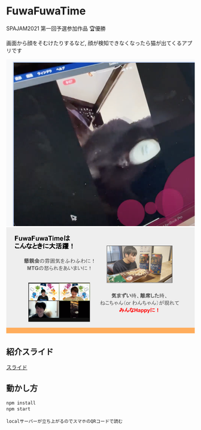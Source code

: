 # FuwaFuwaTime
SPAJAM2021 第一回予選参加作品 🏆優勝

画面から顔をそむけたりするなど, 顔が検知できなくなったら猫が出てくるアプリです

![image](./doc/image/image1.png)
![image2](./doc/image/image2.png)

## 紹介スライド

[スライド](./doc/slide/cat-camera.pdf)

## 動かし方

```
npm install
npm start

localサーバーが立ち上がるのでスマホのQRコードで読む 
```



